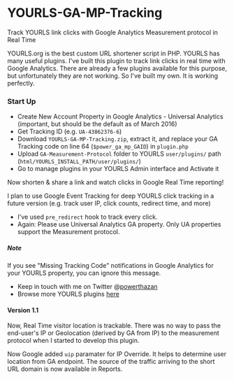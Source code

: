 YOURLS-GA-MP-Tracking
====================

Track YOURLS link clicks with Google Analytics Measurement protocol in Real Time

YOURLS.org is the best custom URL shortener script in PHP. YOURLS has many useful plugins. I've built this plugin to track link clicks in real time with Google Analytics. There are already a few plugins available for this purpose, but unfortunately they are not working. So I've built my own. It is working perfectly.

### Start Up ###
* Create New Account Property in Google Analytics - Universal Analytics (important, but should be the default as of March 2016)
* Get Tracking ID (e.g. `UA-43862376-6`)
* Download `YOURLS-GA-MP-Tracking.zip`, extract it, and replace your GA Tracking code on line 64 (`$power_ga_mp_GAID`) in `plugin.php`
* Upload `GA-Measurement-Protocol` folder to YOURLS `user/plugins/` path (`html/YOURLS_INSTALL_PATH/user/plugins/`)
* Go to manage plugins in your YOURLS Admin interface and Activate it

Now shorten & share a link and watch clicks in Google Real Time reporting!

I plan to use Google Event Tracking for deep YOURLS click tracking in a future version (e.g. track user IP, click counts, redirect time, and more)

* I've used `pre_redirect` hook to track every click.
* Again: Please use Universal Analytics GA property. Only UA properties support the Measurement protocol.

##### Note #####
If you see "Missing Tracking Code" notifications in Google Analytics for your YOURLS property, you can ignore this message.

* Keep in touch with me on Twitter @[powerthazan](https://twitter.com/powerthazan)
* Browse more YOURLS plugins [here](https://github.com/YOURLS/YOURLS/wiki/Plugin-List)

#### Version 1.1 ####
Now, Real Time visitor location is trackable.
There was no way to pass the end-user's IP or Geolocation (derived by GA from IP) to the measurement protocol when I started to develop this plugin.

Now Google added `uip` paramater for IP Override. It helps to determine user location from GA endpoint. The source of the traffic arriving to the short URL domain is now available in Reports.
